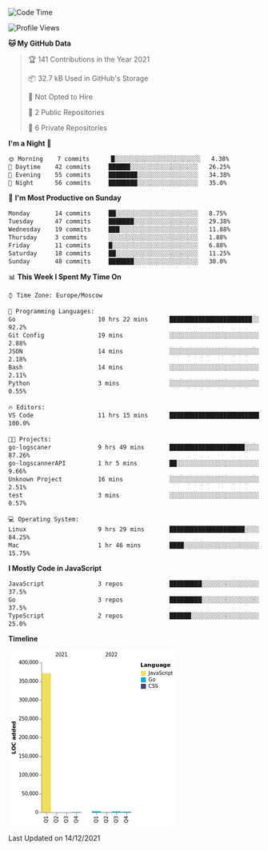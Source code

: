 <!--START_SECTION:waka-->
![Code Time](http://img.shields.io/badge/Code%20Time-59%20hrs%205%20mins-blue)

![Profile Views](http://img.shields.io/badge/Profile%20Views-26-blue)

**🐱 My GitHub Data** 

> 🏆 141 Contributions in the Year 2021
 > 
> 📦 32.7 kB Used in GitHub's Storage 
 > 
> 🚫 Not Opted to Hire
 > 
> 📜 2 Public Repositories 
 > 
> 🔑 6 Private Repositories  
 > 
**I'm a Night 🦉** 

```text
🌞 Morning    7 commits      █░░░░░░░░░░░░░░░░░░░░░░░░   4.38% 
🌆 Daytime    42 commits     ██████░░░░░░░░░░░░░░░░░░░   26.25% 
🌃 Evening    55 commits     ████████░░░░░░░░░░░░░░░░░   34.38% 
🌙 Night      56 commits     ████████░░░░░░░░░░░░░░░░░   35.0%

```
📅 **I'm Most Productive on Sunday** 

```text
Monday       14 commits     ██░░░░░░░░░░░░░░░░░░░░░░░   8.75% 
Tuesday      47 commits     ███████░░░░░░░░░░░░░░░░░░   29.38% 
Wednesday    19 commits     ███░░░░░░░░░░░░░░░░░░░░░░   11.88% 
Thursday     3 commits      ░░░░░░░░░░░░░░░░░░░░░░░░░   1.88% 
Friday       11 commits     █░░░░░░░░░░░░░░░░░░░░░░░░   6.88% 
Saturday     18 commits     ██░░░░░░░░░░░░░░░░░░░░░░░   11.25% 
Sunday       48 commits     ███████░░░░░░░░░░░░░░░░░░   30.0%

```


📊 **This Week I Spent My Time On** 

```text
⌚︎ Time Zone: Europe/Moscow

💬 Programming Languages: 
Go                       10 hrs 22 mins      ███████████████████████░░   92.2% 
Git Config               19 mins             ░░░░░░░░░░░░░░░░░░░░░░░░░   2.88% 
JSON                     14 mins             ░░░░░░░░░░░░░░░░░░░░░░░░░   2.18% 
Bash                     14 mins             ░░░░░░░░░░░░░░░░░░░░░░░░░   2.11% 
Python                   3 mins              ░░░░░░░░░░░░░░░░░░░░░░░░░   0.55%

🔥 Editors: 
VS Code                  11 hrs 15 mins      █████████████████████████   100.0%

🐱‍💻 Projects: 
go-logscaner             9 hrs 49 mins       █████████████████████░░░░   87.26% 
go-logscannerAPI         1 hr 5 mins         ██░░░░░░░░░░░░░░░░░░░░░░░   9.66% 
Unknown Project          16 mins             ░░░░░░░░░░░░░░░░░░░░░░░░░   2.51% 
test                     3 mins              ░░░░░░░░░░░░░░░░░░░░░░░░░   0.57%

💻 Operating System: 
Linux                    9 hrs 29 mins       █████████████████████░░░░   84.25% 
Mac                      1 hr 46 mins        ████░░░░░░░░░░░░░░░░░░░░░   15.75%

```

**I Mostly Code in JavaScript** 

```text
JavaScript               3 repos             █████████░░░░░░░░░░░░░░░░   37.5% 
Go                       3 repos             █████████░░░░░░░░░░░░░░░░   37.5% 
TypeScript               2 repos             ██████░░░░░░░░░░░░░░░░░░░   25.0%

```


**Timeline**

![Chart not found](https://raw.githubusercontent.com/jeezft/jeezft/main/charts/bar_graph.png) 


 Last Updated on 14/12/2021
<!--END_SECTION:waka-->
